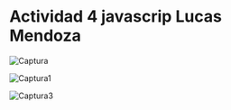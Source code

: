 # Actividad 4 javascrip Lucas Mendoza




![Captura](https://user-images.githubusercontent.com/105325882/180586826-9887a638-77bb-42d7-8282-b1a6048ce0eb.PNG)

![Captura1](https://user-images.githubusercontent.com/105325882/180586874-ec20a31e-45ff-46e4-b6cd-05af70d74ca6.PNG)

![Captura3](https://user-images.githubusercontent.com/105325882/180586964-aea7ecd5-dd37-4644-8289-570ad96a21d1.PNG)
